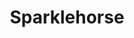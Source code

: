 ---
title: "Sparklehorse"
summary: "Sparklehorse was an American indie rock band from Richmond, Virginia, led by singer and multi-instrumentalist . Sparklehorse was active from 1995 until Linkous' 2010 death by suicide. Prior to forming Sparklehorse, Linkous fronted local bands Johnson Family and Salt Chunk Mary. Only one song, \"Someday I Will Treat You Good,\" survived from these earlier bands to be played by Sparklehorse. Linkous stated that he ultimately chose Sparklehorse for a name because the two words sounded good together and it could loosely be used as a metaphor for a motorcycle."
image: "sparklehorse.jpg"
---